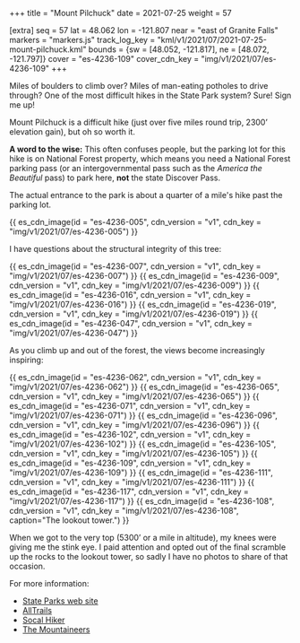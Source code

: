 +++
title = "Mount Pilchuck"
date = 2021-07-25
weight = 57

[extra]
seq = 57
lat = 48.062
lon = -121.807
near = "east of Granite Falls"
markers = "markers.js"
track_log_key = "kml/v1/2021/07/2021-07-25-mount-pilchuck.kml"
bounds = {sw = [48.052, -121.817], ne = [48.072, -121.797]}
cover = "es-4236-109"
cover_cdn_key = "img/v1/2021/07/es-4236-109"
+++

Miles of boulders to climb over? Miles of man-eating potholes to drive through? One of the most difficult hikes in the State Park system? Sure! Sign me up!

<!-- more -->

Mount Pilchuck is a difficult hike (just over five miles round trip, 2300’ elevation gain), but oh so worth it.

**A word to the wise:** This often confuses people, but the parking lot for this hike is on National Forest property, which means you need a National Forest parking pass (or an intergovernmental pass such as the _America the Beautiful_ pass) to park here, **not** the state Discover Pass.

The actual entrance to the park is about a quarter of a mile's hike past the parking lot.

{{ es_cdn_image(id = "es-4236-005", cdn_version = "v1", cdn_key = "img/v1/2021/07/es-4236-005") }}

I have questions about the structural integrity of this tree:

{{ es_cdn_image(id = "es-4236-007", cdn_version = "v1", cdn_key = "img/v1/2021/07/es-4236-007") }}
{{ es_cdn_image(id = "es-4236-009", cdn_version = "v1", cdn_key = "img/v1/2021/07/es-4236-009") }}
{{ es_cdn_image(id = "es-4236-016", cdn_version = "v1", cdn_key = "img/v1/2021/07/es-4236-016") }}
{{ es_cdn_image(id = "es-4236-019", cdn_version = "v1", cdn_key = "img/v1/2021/07/es-4236-019") }}
{{ es_cdn_image(id = "es-4236-047", cdn_version = "v1", cdn_key = "img/v1/2021/07/es-4236-047") }}

As you climb up and out of the forest, the views become increasingly inspiring:

{{ es_cdn_image(id = "es-4236-062", cdn_version = "v1", cdn_key = "img/v1/2021/07/es-4236-062") }}
{{ es_cdn_image(id = "es-4236-065", cdn_version = "v1", cdn_key = "img/v1/2021/07/es-4236-065") }}
{{ es_cdn_image(id = "es-4236-071", cdn_version = "v1", cdn_key = "img/v1/2021/07/es-4236-071") }}
{{ es_cdn_image(id = "es-4236-096", cdn_version = "v1", cdn_key = "img/v1/2021/07/es-4236-096") }}
{{ es_cdn_image(id = "es-4236-102", cdn_version = "v1", cdn_key = "img/v1/2021/07/es-4236-102") }}
{{ es_cdn_image(id = "es-4236-105", cdn_version = "v1", cdn_key = "img/v1/2021/07/es-4236-105") }}
{{ es_cdn_image(id = "es-4236-109", cdn_version = "v1", cdn_key = "img/v1/2021/07/es-4236-109") }}
{{ es_cdn_image(id = "es-4236-111", cdn_version = "v1", cdn_key = "img/v1/2021/07/es-4236-111") }}
{{ es_cdn_image(id = "es-4236-117", cdn_version = "v1", cdn_key = "img/v1/2021/07/es-4236-117") }}
{{ es_cdn_image(id = "es-4236-108", cdn_version = "v1", cdn_key = "img/v1/2021/07/es-4236-108", caption="The lookout tower.") }}

When we got to the very top (5300’ or a mile in altitude), my knees were giving me the stink eye. I paid attention and opted out of the final scramble up the rocks to the lookout tower, so sadly I have no photos to share of that occasion.

For more information:

* [State Parks web site](https://parks.state.wa.us/548/Mount-Pilchuck)
* [AllTrails](https://www.alltrails.com/trail/us/washington/mount-pilchuck-trail)
* [Socal Hiker](https://socalhiker.net/hiking-mount-pilchuck/)
* [The Mountaineers](https://www.mountaineers.org/activities/routes-places/mount-pilchuck)
